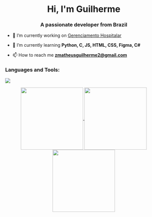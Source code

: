 <h1 align="center">Hi, I'm Guilherme</h1>
<h3 align="center">A passionate developer from Brazil</h3>

- 🔭 I’m currently working on [Gerenciamento Hospitalar](https://github.com/Zythee3/Projeto-Python--Gerenciamento-Hospitalar/tree/Guilherme)

- 🌱 I’m currently learning **Python, C, JS, HTML, CSS, Figma, C#**

- 📫 How to reach me **zmatheusguilherme2@gmail.com**


<p align="left">
</p>

<h3 align="left">Languages and Tools:</h3>
 <img src="https://skillicons.dev/icons?i=cs,html,css,python,figma,c,js" />

<p align="center" style="block"; border-color: 1px solid #fff>
    <a href="https://github.com/anuraghazra/github-readme-stats">
      <img height=200 align="center" src="https://github-readme-stats.vercel.app/api?username=Zythee3&show_icons=true&theme=midnight-purple" />
    </a>
    <a href="https://github.com/anuraghazra/convoychat">
      <img height=200 align="center" src="https://github-readme-stats.vercel.app/api/top-langs?username=Zythee3&theme=midnight-purple&layout=donut" />
    </a>
    <a href="https://github.com/anuraghazra/convoychat">
      <img height=200 align="center" src="https://github-readme-streak-stats.herokuapp.com/?user=Zythee3&theme=midnight-purple&&card_width=780" />
    </a>
</p>
